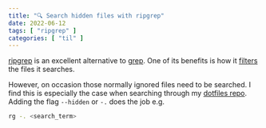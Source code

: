 ```yaml
---
title: "🔍 Search hidden files with ripgrep"
date: 2022-06-12
tags: [ "ripgrep" ]
categories: [ "til" ]
---
```


[ripgrep](https://github.com/BurntSushi/ripgrep) is an excellent alternative to
[grep](https://en.wikipedia.org/wiki/Grep). One of its benefits is how it
[filters](https://github.com/BurntSushi/ripgrep/blob/master/GUIDE.md#automatic-filtering)
the files it searches.

However, on occasion those normally ignored files need to be searched. I find
this is especially the case when searching through my
[dotfiles repo](https://github.com/st3v3nhunt/dotfiles). Adding the flag
`--hidden` or `-.` does the job e.g.

```sh
rg -. <search_term>
```
